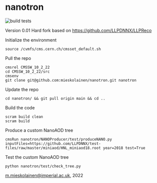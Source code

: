 # nanotron

![build tests](https://travis-ci.org/mieskolainen/nanotron.svg?branch=master)

Version 0.01
Hard fork based on https://github.com/LLPDNNX/LLPReco


Initialize the environment
```
source /cvmfs/cms.cern.ch/cmsset_default.sh
```

Pull the repo
```
cmsrel CMSSW_10_2_22
cd CMSSW_10_2_22/src
cmsenv
git clone git@github.com:mieskolainen/nanotron.git nanotron
```

Update the repo
```
cd nanotron/ && git pull origin main && cd ..
```

Build the code
```
scram build clean
scram build
```

Produce a custom NanoAOD tree
```
cmsRun nanotron/NANOProducer/test/produceNANO.py inputFiles=https://github.com/LLPDNNX/test-files/raw/master/miniaod/HNL_miniaod18.root year=2018 test=True
```

Test the custom NanoAOD tree
```
python nanotron/test/check_tree.py
```


m.mieskolainen@imperial.ac.uk, 2022
